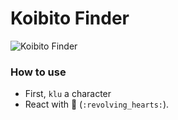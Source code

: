 # Koibito Finder

![Koibito Finder](/img/features/koibito.png)

### How to use
- First, `klu` a character
- React with 💞 (`:revolving_hearts:`).​​